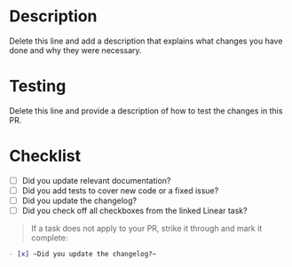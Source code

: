 <!-- markdownlint-disable-file MD025 -->

# Description

Delete this line and add a description that explains what changes you have done
and why they were necessary.

# Testing

Delete this line and provide a description of how to test the changes in this
PR.

# Checklist

- [ ] Did you update relevant documentation?
- [ ] Did you add tests to cover new code or a fixed issue?
- [ ] Did you update the changelog?
- [ ] Did you check off all checkboxes from the linked Linear task?

> If a task does not apply to your PR, strike it through and mark it complete:

```md
- [x] ~Did you update the changelog?~
```
